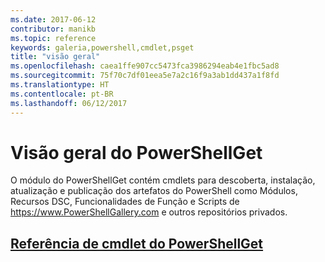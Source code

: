 ```yaml
---
ms.date: 2017-06-12
contributor: manikb
ms.topic: reference
keywords: galeria,powershell,cmdlet,psget
title: "visão geral"
ms.openlocfilehash: caea1ffe907cc5473fca3986294eab4e1fbc5ad8
ms.sourcegitcommit: 75f70c7df01eea5e7a2c16f9a3ab1dd437a1f8fd
ms.translationtype: HT
ms.contentlocale: pt-BR
ms.lasthandoff: 06/12/2017
---
```

<a id="powershellget-overview" class="xliff"></a>
# Visão geral do PowerShellGet

O módulo do PowerShellGet contém cmdlets para descoberta, instalação, atualização e publicação dos artefatos do PowerShell como Módulos, Recursos DSC, Funcionalidades de Função e Scripts de https://www.PowerShellGallery.com e outros repositórios privados.

<a id="powershellget-cmdlet-referencepsgetcmdletsreferencemd" class="xliff"></a>
## [Referência de cmdlet do PowerShellGet](./psget_cmdlets_reference.md)


